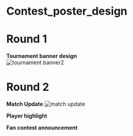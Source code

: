 # Contest_poster_design
# Round 1
**Tournament banner design** <br>
![tournament banner2](https://github.com/user-attachments/assets/d7d5e8d4-0162-4398-876e-854dec522cd1)

# Round 2
**Match Update**
![match update](https://github.com/user-attachments/assets/9cf1c0d7-5097-4a44-a5b8-b29a503d8702)

**Player highlight**

**Fan contest announcement**
